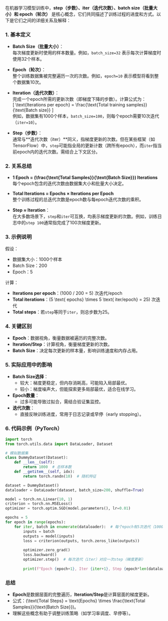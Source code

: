 在机器学习模型训练中，**step（步数）、iter（迭代次数）、batch size（批量大小）和 epoch（轮次）** 是核心概念，它们共同描述了训练过程的进度和方式。以下是它们之间的详细关系及解释：

### 1. **基本定义**
- **Batch Size（批量大小）**：  
  每次梯度更新时使用的样本数量。例如，`batch_size=32` 表示每次计算梯度时使用32个样本。

- **Epoch（轮次）**：  
  整个训练数据集被完整遍历一次的次数。例如，`epoch=10` 表示模型将看到整个数据集10次。

- **Iteration（迭代次数）**：  
  完成一个epoch所需的更新次数（即梯度下降的步数）。计算公式为：  
  \[
  \text{Iterations per epoch} = \frac{\text{Total training samples}}{\text{Batch size}}
  \]  
  例如，数据集有1000个样本，`batch_size=100`，则每个epoch需要10次迭代（`iter=10`）。

- **Step（步数）**：  
  通常与**迭代次数（iter）**同义，指梯度更新的次数。但在某些框架（如TensorFlow）中，`step`可能指全局的更新计数（跨所有epoch），而`iter`指当前epoch内的迭代次数。需结合上下文区分。

### 2. **关系总结**
- **1 Epoch = \(\frac{\text{Total Samples}}{\text{Batch Size}}\) Iterations**  
  每个epoch包含的迭代次数由数据集大小和批量大小决定。

- **Total Iterations = Epochs × Iterations per Epoch**  
  整个训练过程的总迭代次数是epoch数与每epoch迭代次数的乘积。

- **Step ≈ Iteration**：  
  在大多数场景下，`step`和`iter`可互换，均表示梯度更新的次数。例如，训练日志中的`step 100`通常指完成了100次梯度更新。

### 3. **示例说明**
假设：
- 数据集大小：1000个样本
- Batch Size：200
- Epoch：5

计算：
- **Iterations per epoch**：\(1000 / 200 = 5\) 次迭代/epoch
- **Total iterations**：\(5 \text{ epochs} \times 5 \text{ iter/epoch} = 25\) 次迭代
- **Total steps**：若`step`等同于`iter`，则总步数为25。

### 4. **关键区别**
- **Epoch**：数据视角，衡量数据被遍历的完整次数。
- **Iteration/Step**：计算视角，衡量梯度更新的次数。
- **Batch Size**：决定每次更新的样本量，影响训练速度和内存占用。

### 5. **实际应用中的影响**
- **Batch Size选择**：
  - 较大：梯度更稳定，但内存消耗高，可能陷入局部最优。
  - 较小：梯度噪声大，但能探索更多局部最优，适合在线学习。
- **Epoch数量**：
  - 过多可能导致过拟合，需结合验证集监控。
- **迭代次数**：
  - 直接反映训练进度，常用于日志记录或早停（early stopping）。

### 6. **代码示例（PyTorch）**
```python
import torch
from torch.utils.data import DataLoader, Dataset

# 模拟数据集
class DummyDataset(Dataset):
    def __len__(self):
        return 1000  # 总样本数
    def __getitem__(self, idx):
        return torch.randn(10)  # 随机特征

dataset = DummyDataset()
dataloader = DataLoader(dataset, batch_size=200, shuffle=True)

model = torch.nn.Linear(10, 1)
criterion = torch.nn.MSELoss()
optimizer = torch.optim.SGD(model.parameters(), lr=0.01)

epochs = 5
for epoch in range(epochs):
    for iter, batch in enumerate(dataloader):  # 每个epoch有5次迭代（1000/200）
        inputs = batch
        outputs = model(inputs)
        loss = criterion(outputs, torch.zeros_like(outputs))
        
        optimizer.zero_grad()
        loss.backward()
        optimizer.step()  # 每次迭代（iter）对应一次step（梯度更新）
        
        print(f"Epoch {epoch+1}, Iter {iter+1}, Step {epoch*len(dataloader) + iter + 1}")
```

### 总结
- **Epoch**是数据层面的完整遍历，**Iteration/Step**是计算层面的梯度更新。
- 公式：\(\text{Total Steps} = \text{Epochs} \times \frac{\text{Total Samples}}{\text{Batch Size}}\)。
- 理解这些概念有助于调整训练策略（如学习率调度、早停等）。

